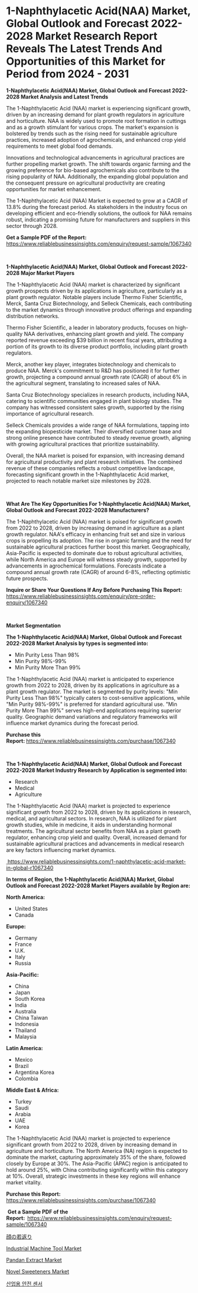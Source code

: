 <p><h1>1-Naphthylacetic Acid(NAA) Market, Global Outlook and Forecast 2022-2028 Market Research Report Reveals The Latest Trends And Opportunities of this Market for Period from 2024 - 2031</h1></p><p><strong>1-Naphthylacetic Acid(NAA) Market, Global Outlook and Forecast 2022-2028 Market Analysis and Latest Trends</strong></p>
<p><p>The 1-Naphthylacetic Acid (NAA) market is experiencing significant growth, driven by an increasing demand for plant growth regulators in agriculture and horticulture. NAA is widely used to promote root formation in cuttings and as a growth stimulant for various crops. The market's expansion is bolstered by trends such as the rising need for sustainable agriculture practices, increased adoption of agrochemicals, and enhanced crop yield requirements to meet global food demands.</p><p>Innovations and technological advancements in agricultural practices are further propelling market growth. The shift towards organic farming and the growing preference for bio-based agrochemicals also contribute to the rising popularity of NAA. Additionally, the expanding global population and the consequent pressure on agricultural productivity are creating opportunities for market enhancement.</p><p>The 1-Naphthylacetic Acid (NAA) Market is expected to grow at a CAGR of 13.8% during the forecast period. As stakeholders in the industry focus on developing efficient and eco-friendly solutions, the outlook for NAA remains robust, indicating a promising future for manufacturers and suppliers in this sector through 2028.</p></p>
<p><strong>Get a Sample PDF of the Report:&nbsp;</strong> <a href="https://www.reliablebusinessinsights.com/enquiry/request-sample/1067340">https://www.reliablebusinessinsights.com/enquiry/request-sample/1067340</a></p>
<p>&nbsp;</p>
<p><strong>1-Naphthylacetic Acid(NAA) Market, Global Outlook and Forecast 2022-2028 Major Market Players</strong></p>
<p><p>The 1-Naphthylacetic Acid (NAA) market is characterized by significant growth prospects driven by its applications in agriculture, particularly as a plant growth regulator. Notable players include Thermo Fisher Scientific, Merck, Santa Cruz Biotechnology, and Selleck Chemicals, each contributing to the market dynamics through innovative product offerings and expanding distribution networks.</p><p>Thermo Fisher Scientific, a leader in laboratory products, focuses on high-quality NAA derivatives, enhancing plant growth and yield. The company reported revenue exceeding $39 billion in recent fiscal years, attributing a portion of its growth to its diverse product portfolio, including plant growth regulators.</p><p>Merck, another key player, integrates biotechnology and chemicals to produce NAA. Merck's commitment to R&D has positioned it for further growth, projecting a compound annual growth rate (CAGR) of about 6% in the agricultural segment, translating to increased sales of NAA.</p><p>Santa Cruz Biotechnology specializes in research products, including NAA, catering to scientific communities engaged in plant biology studies. The company has witnessed consistent sales growth, supported by the rising importance of agricultural research.</p><p>Selleck Chemicals provides a wide range of NAA formulations, tapping into the expanding biopesticide market. Their diversified customer base and strong online presence have contributed to steady revenue growth, aligning with growing agricultural practices that prioritize sustainability.</p><p>Overall, the NAA market is poised for expansion, with increasing demand for agricultural productivity and plant research initiatives. The combined revenue of these companies reflects a robust competitive landscape, forecasting significant growth in the 1-Naphthylacetic Acid market, projected to reach notable market size milestones by 2028.</p></p>
<p>&nbsp;</p>
<p><strong>What Are The Key Opportunities For 1-Naphthylacetic Acid(NAA) Market, Global Outlook and Forecast 2022-2028 Manufacturers?</strong></p>
<p><p>The 1-Naphthylacetic Acid (NAA) market is poised for significant growth from 2022 to 2028, driven by increasing demand in agriculture as a plant growth regulator. NAA's efficacy in enhancing fruit set and size in various crops is propelling its adoption. The rise in organic farming and the need for sustainable agricultural practices further boost this market. Geographically, Asia-Pacific is expected to dominate due to robust agricultural activities, while North America and Europe will witness steady growth, supported by advancements in agrochemical formulations. Forecasts indicate a compound annual growth rate (CAGR) of around 6-8%, reflecting optimistic future prospects.</p></p>
<p><strong>Inquire or Share Your Questions If Any Before Purchasing This Report:</strong> <a href="https://www.reliablebusinessinsights.com/enquiry/pre-order-enquiry/1067340">https://www.reliablebusinessinsights.com/enquiry/pre-order-enquiry/1067340</a></p>
<p>&nbsp;</p>
<p><strong>Market Segmentation</strong></p>
<p><strong>The 1-Naphthylacetic Acid(NAA) Market, Global Outlook and Forecast 2022-2028 Market Analysis by types is segmented into:</strong></p>
<p><ul><li>Min Purity Less Than 98%</li><li>Min Purity 98%-99%</li><li>Min Purity More Than 99%</li></ul></p>
<p><p>The 1-Naphthylacetic Acid (NAA) market is anticipated to experience growth from 2022 to 2028, driven by its applications in agriculture as a plant growth regulator. The market is segmented by purity levels: "Min Purity Less Than 98%" typically caters to cost-sensitive applications, while "Min Purity 98%-99%" is preferred for standard agricultural use. "Min Purity More Than 99%" serves high-end applications requiring superior quality. Geographic demand variations and regulatory frameworks will influence market dynamics during the forecast period.</p></p>
<p><strong>Purchase this Report:&nbsp;</strong><a href="https://www.reliablebusinessinsights.com/purchase/1067340">https://www.reliablebusinessinsights.com/purchase/1067340</a></p>
<p>&nbsp;</p>
<p><strong>The 1-Naphthylacetic Acid(NAA) Market, Global Outlook and Forecast 2022-2028 Market Industry Research by Application is segmented into:</strong></p>
<p><ul><li>Research</li><li>Medical</li><li>Agriculture</li></ul></p>
<p><p>The 1-Naphthylacetic Acid (NAA) market is projected to experience significant growth from 2022 to 2028, driven by its applications in research, medical, and agricultural sectors. In research, NAA is utilized for plant growth studies, while in medicine, it aids in understanding hormonal treatments. The agricultural sector benefits from NAA as a plant growth regulator, enhancing crop yield and quality. Overall, increased demand for sustainable agricultural practices and advancements in medical research are key factors influencing market dynamics.</p></p>
<p><a href="https://www.reliablebusinessinsights.com/1-naphthylacetic-acid-market-in-global-r1067340">&nbsp;https://www.reliablebusinessinsights.com/1-naphthylacetic-acid-market-in-global-r1067340</a></p>
<p><strong>In terms of Region, the 1-Naphthylacetic Acid(NAA) Market, Global Outlook and Forecast 2022-2028 Market Players available by Region are:</strong></p>
<p>
    <p> <strong> North America: </strong>
        <ul>
            <li>United States</li>
            <li>Canada</li>
        </ul>
        </p> 
    <p> <strong> Europe: </strong>
        <ul>
            <li>Germany</li>
            <li>France</li>
            <li>U.K.</li>
            <li>Italy</li>
            <li>Russia</li>
        </ul>
        </p> 
    <p> <strong> Asia-Pacific: </strong>
        <ul>
            <li>China</li>
            <li>Japan</li>
            <li>South Korea</li>
            <li>India</li>
            <li>Australia</li>
            <li>China Taiwan</li>
            <li>Indonesia</li>
            <li>Thailand</li>
            <li>Malaysia</li>
        </ul>
        </p> 
    <p> <strong> Latin America: </strong>
        <ul>
            <li>Mexico</li>
            <li>Brazil</li>
            <li>Argentina Korea</li>
            <li>Colombia</li>
        </ul>
        </p> 
    <p> <strong> Middle East & Africa: </strong>
        <ul>
            <li>Turkey</li>
            <li>Saudi</li>
            <li>Arabia</li>
            <li>UAE</li>
            <li>Korea</li>
        </ul>
    </p>
    </p>
<p><p>The 1-Naphthylacetic Acid (NAA) market is projected to experience significant growth from 2022 to 2028, driven by increasing demand in agriculture and horticulture. The North America (NA) region is expected to dominate the market, capturing approximately 35% of the share, followed closely by Europe at 30%. The Asia-Pacific (APAC) region is anticipated to hold around 25%, with China contributing significantly within this category at 10%. Overall, strategic investments in these key regions will enhance market vitality.</p></p>
<p><strong>Purchase this Report: </strong><a href="https://www.reliablebusinessinsights.com/purchase/1067340">https://www.reliablebusinessinsights.com/purchase/1067340</a></p>
<p>&nbsp;<strong>Get a Sample PDF of the Report:&nbsp;&nbsp;</strong><a href="https://www.reliablebusinessinsights.com/enquiry/request-sample/1067340">https://www.reliablebusinessinsights.com/enquiry/request-sample/1067340</a></p>
<p><strong></strong></p>
<p><p><a href="https://medium.com/@zackaryhalvorson2023/%E5%B8%82%E5%A0%B4%E4%BA%88%E6%B8%AC%E3%81%AE%E5%A4%89%E5%8C%96-%E3%82%B0%E3%83%AD%E3%83%BC%E3%83%90%E3%83%AB%E3%81%AA%E3%83%95%E3%82%A7%E3%82%A4%E3%82%B7%E3%83%A3%E3%83%AB%E3%83%AA%E3%82%B8%E3%83%A5%E3%83%93%E3%83%8D%E3%83%BC%E3%82%B7%E3%83%A7%E3%83%B3%E5%B8%82%E5%A0%B4%E3%81%AE%E5%8B%95%E5%90%91%E3%81%A8%E6%9C%AA%E6%9D%A5%E3%81%AE%E3%83%88%E3%83%AC%E3%83%B3%E3%83%89-2024-2031-f6da2f6ab258">顔の若返り</a></p><p><a href="https://www.linkedin.com/pulse/industrial-machine-tool-market-research-report-exploring-size-oo38f?trackingId=0iPD9qCFSUaSujFrVNL4%2FQ%3D%3D">Industrial Machine Tool Market</a></p><p><a href="https://medium.com/@stephaniewynterk145/navigating-the-global-pandan-extract-market-from-trends-to-strategy-for-period-from-2024-to-2031-fcb25003d85b">Pandan Extract Market</a></p><p><a href="https://medium.com/@stephaniewynterk145/novel-sweeteners-market-indicators-market-size-regional-breakdown-market-player-analysis-and-20d54176ca79">Novel Sweeteners Market</a></p><p><a href="https://medium.com/@marielesch2023/%EC%82%B0%EC%97%85-%EC%95%88%EC%A0%84-%EC%84%BC%EC%84%9C-%EC%8B%9C%EC%9E%A5-%EA%B8%80%EB%A1%9C%EB%B2%8C-%EC%8B%9C%EC%9E%A5-%EB%8F%99%ED%96%A5-%EB%B0%8F-%EC%8B%9C%EC%9E%A5-%EC%98%88%EC%B8%A1-2024-2031-221ba8c2bfef">산업용 안전 센서</a></p></p>